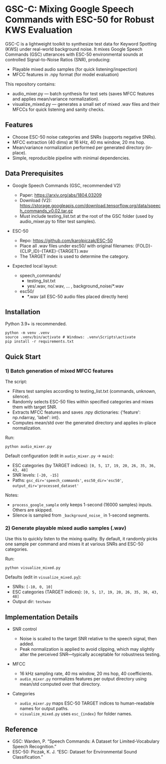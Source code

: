 # GSC-C: Mixing Google Speech Commands with ESC-50 for Robust KWS Evaluation

GSC-C is a lightweight toolkit to synthesize test data for Keyword Spotting (KWS) under real-world background noise. It mixes Google Speech Commands (GSC) utterances with ESC-50 environmental sounds at controlled Signal-to-Noise Ratios (SNR), producing:
- Playable mixed audio samples (for quick listening/inspection)
- MFCC features in .npy format (for model evaluation)

This repository contains:
- audio_mixer.py — batch synthesis for test sets (saves MFCC features and applies mean/variance normalization).
- visualize_mixed.py — generates a small set of mixed .wav files and their MFCCs for quick listening and sanity checks.

## Features

- Choose ESC-50 noise categories and SNRs (supports negative SNRs).
- MFCC extraction (40 dims) at 16 kHz, 40 ms window, 20 ms hop.
- Mean/variance normalization performed per generated directory (in-place).
- Simple, reproducible pipeline with minimal dependencies.

## Data Prerequisites

- Google Speech Commands (GSC, recommended V2)
  - Paper: https://arxiv.org/abs/1804.03209
  - Download (V2): https://storage.googleapis.com/download.tensorflow.org/data/speech_commands_v0.02.tar.gz
  - Must include testing_list.txt at the root of the GSC folder (used by audio_mixer.py to filter test samples).

- ESC-50
  - Repo: https://github.com/karolpiczak/ESC-50
  - Place all .wav files under esc50/ with original filenames:
    {FOLD}-{CLIP_ID}-{TAKE}-{TARGET}.wav
  - The TARGET index is used to determine the category.

- Expected local layout:
  - speech_commands/
    - testing_list.txt
    - yes/.wav, no/.wav, ... , background_noise/*.wav
  - esc50/
    - *.wav (all ESC-50 audio files placed directly here)

## Installation
Python 3.9+ is recommended.
```
python -m venv .venv
source .venv/bin/activate # Windows: .venv\Scripts\activate
pip install -r requirements.txt
```

## Quick Start

### 1) Batch generation of mixed MFCC features
The script:
- Filters test samples according to testing_list.txt (commands, unknown, silence).
- Randomly selects ESC-50 files within specified categories and mixes them with target SNR.
- Extracts MFCC features and saves .npy dictionaries: {'feature': np.ndarray, 'label': int}.
- Computes mean/std over the generated directory and applies in-place normalization.

Run:
```
python audio_mixer.py
```

Default configuration (edit in `audio_mixer.py` → `main`):
- ESC categories (by TARGET indices): `[0, 5, 17, 19, 20, 26, 35, 36, 43, 48]`
- SNR levels: `[-20, -15]`
- Paths: `gsc_dir='speech_commands'`, `esc50_dir='esc50'`, `output_dir='processed_dataset'`

Notes:
- `process_google_sample` only keeps 1-second (16000 samples) inputs. Others are skipped.
- Silence is sampled from `_background_noise_` in 1-second segments.

### 2) Generate playable mixed audio samples (.wav)
Use this to quickly listen to the mixing quality. By default, it randomly picks one sample per command and mixes it at various SNRs and ESC-50 categories.

Run:
```
python visualize_mixed.py
```

Defaults (edit in `visualize_mixed.py`):
- SNRs: `[-10, 0, 10]`
- ESC categories (TARGET indices): `[0, 5, 17, 19, 20, 26, 35, 36, 43, 48]`
- Output dir: `testwav`


## Implementation Details

- SNR control
  - Noise is scaled to the target SNR relative to the speech signal, then added.
  - Peak normalization is applied to avoid clipping, which may slightly alter the perceived SNR—typically acceptable for robustness testing.

- MFCC
  - 16 kHz sampling rate, 40 ms window, 20 ms hop, 40 coefficients.
  - `audio_mixer.py` normalizes features per output directory using mean/std computed over that directory.

- Categories
  - `audio_mixer.py` maps ESC-50 TARGET indices to human-readable names for output paths.
  - `visualize_mixed.py` uses `esc_{index}` for folder names.

## Reference
- GSC: Warden, P. “Speech Commands: A Dataset for Limited-Vocabulary Speech Recognition.”
- ESC-50: Piczak, K. J. “ESC: Dataset for Environmental Sound Classification.”